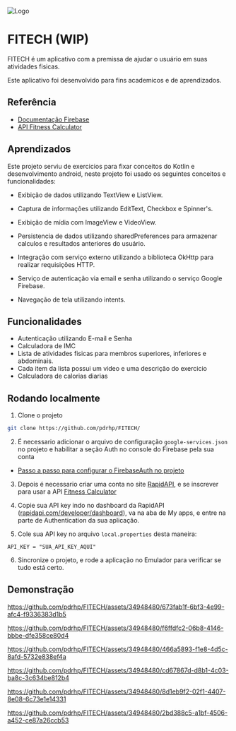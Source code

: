 
![Logo](https://i.imgur.com/K85Fw7J.png)


# FITECH (WIP)

FITECH é um aplicativo com a premissa de ajudar o usuário em suas atividades fisicas.

Este aplicativo foi desenvolvido para fins academicos e de aprendizados.

## Referência

 - [Documentação Firebase](https://firebase.google.com/docs?hl=pt-br)
 - [API Fitness Calculator](https://rapidapi.com/malaaddincelik/api/fitness-calculator/details)


## Aprendizados

Este projeto serviu de exercicios para fixar conceitos do Kotlin e desenvolvimento android, neste projeto foi usado os seguintes conceitos e funcionalidades:

- Exibição de dados utilizando TextView e ListView.

- Captura de informações utilizando EditText, Checkbox e Spinner's.

- Exibição de mídia com ImageView e VideoView.

- Persistencia de dados utilizando sharedPreferences para armazenar calculos e resultados anteriores do usuário.

- Integração com serviço externo utilizando a biblioteca OkHttp para realizar requisições HTTP. 

- Serviço de autenticação via email e senha utilizando o serviço Google Firebase.

- Navegação de tela utilizando intents.
## Funcionalidades

- Autenticação utilizando E-mail e Senha
- Calculadora de IMC
- Lista de atividades fisicas para membros superiores, inferiores e abdominais.
- Cada item da lista possui um video e uma descrição do exercicio
- Calculadora de calorias diarias



## Rodando localmente

1. Clone o projeto

```bash
git clone https://github.com/pdrhp/FITECH/
```

2. É necessario adicionar o arquivo de configuração `google-services.json` no projeto e habilitar a seção Auth no console do Firebase pela sua conta

- [Passo a passo para configurar o FirebaseAuth no projeto](https://firebase.google.com/docs/auth/android/password-auth?hl=pt-br#before_you_begin)

3. Depois é necessario criar uma conta no site [RapidAPI](https://rapidapi.com/), e se inscrever para usar a API [Fitness Calculator](https://rapidapi.com/malaaddincelik/api/fitness-calculator)

4. Copie sua API key indo no dashboard da RapidAPI ([rapidapi.com/developer/dashboard](https://rapidapi.com/developer/dashboard)), va na aba de My apps, e entre na parte de Authentication da sua aplicação.

5. Cole sua API key no arquivo `local.properties` desta maneira:
```
API_KEY = "SUA_API_KEY_AQUI"
```

6. Sincronize o projeto, e rode a aplicação no Emulador para verificar se tudo está certo.

## Demonstração

https://github.com/pdrhp/FITECH/assets/34948480/673fab1f-6bf3-4e99-afc4-f9336383d1b5

https://github.com/pdrhp/FITECH/assets/34948480/f6ffdfc2-06b8-4146-bbbe-dfe358ce80d4

https://github.com/pdrhp/FITECH/assets/34948480/466a5893-f1e8-4d5c-8afd-5732e838ef4a

https://github.com/pdrhp/FITECH/assets/34948480/cd67867d-d8b1-4c03-ba8c-3c634be812b4

https://github.com/pdrhp/FITECH/assets/34948480/8d1eb9f2-02f1-4407-8e08-6c73e1e14331

https://github.com/pdrhp/FITECH/assets/34948480/2bd388c5-a1bf-4506-a452-ce87a26ccb53












